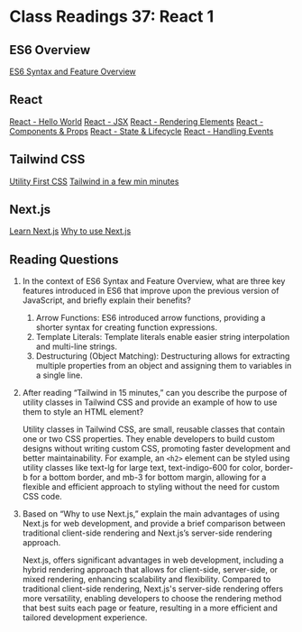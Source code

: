 # Class Readings 37: React 1

## ES6 Overview

[ES6 Syntax and Feature Overview](https://www.taniarascia.com/es6-syntax-and-feature-overview/)

## React

[React - Hello World](https://reactjs.org/docs/hello-world.html)
[React - JSX](https://reactjs.org/docs/introducing-jsx.html)
[React - Rendering Elements](https://reactjs.org/docs/rendering-elements.html)
[React - Components & Props](https://reactjs.org/docs/components-and-props.html)
[React - State & Lifecycle](https://reactjs.org/docs/state-and-lifecycle.html)
[React - Handling Events](https://reactjs.org/docs/handling-events.html)

## Tailwind CSS

[Utility First CSS](https://tailwindcss.com/docs/utility-first)
[Tailwind in a few min minutes](https://www.youtube.com/watch?v=pB1oed_10IA)

## Next.js

[Learn Next.js](https://nextjs.org/learn/basics/create-nextjs-app)
[Why to use Next.js](https://www.youtube.com/watch?v=rtgbaKBhdkk)

## Reading Questions

1. In the context of ES6 Syntax and Feature Overview, what are three key features introduced in ES6 that improve upon the previous version of JavaScript, and briefly explain their benefits?

    1. Arrow Functions: ES6 introduced arrow functions, providing a shorter syntax for creating function expressions.
    2. Template Literals: Template literals enable easier string interpolation and multi-line strings.
    3. Destructuring (Object Matching): Destructuring allows for extracting multiple properties from an object and assigning them to variables in a single line.

2. After reading “Tailwind in 15 minutes,” can you describe the purpose of utility classes in Tailwind CSS and provide an example of how to use them to style an HTML element?

    Utility classes in Tailwind CSS, are small, reusable classes that contain one or two CSS properties. They enable developers to build custom designs without writing custom CSS, promoting faster development and better maintainability. For example, an `<h2>` element can be styled using utility classes like text-lg for large text, text-indigo-600 for color, border-b for a bottom border, and mb-3 for bottom margin, allowing for a flexible and efficient approach to styling without the need for custom CSS code.

3. Based on “Why to use Next.js,” explain the main advantages of using Next.js for web development, and provide a brief comparison between traditional client-side rendering and Next.js’s server-side rendering approach.

    Next.js, offers significant advantages in web development, including a hybrid rendering approach that allows for client-side, server-side, or mixed rendering, enhancing scalability and flexibility. Compared to traditional client-side rendering, Next.js's server-side rendering offers more versatility, enabling developers to choose the rendering method that best suits each page or feature, resulting in a more efficient and tailored development experience.
